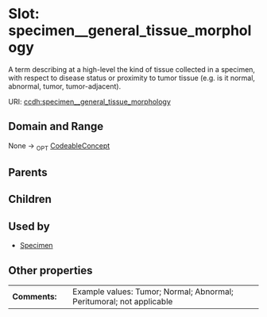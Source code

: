 
# Slot: specimen__general_tissue_morphology


A term describing at a high-level the kind of tissue collected in a specimen, with respect to disease status or proximity to tumor tissue (e.g. is it normal, abnormal, tumor, tumor-adjacent).

URI: [ccdh:specimen__general_tissue_morphology](https://example.org/ccdh/specimen__general_tissue_morphology)


## Domain and Range

None ->  <sub>OPT</sub> [CodeableConcept](../classes/CodeableConcept.md)

## Parents


## Children


## Used by

 * [Specimen](../classes/Specimen.md)

## Other properties

|  |  |  |
| --- | --- | --- |
| **Comments:** | | Example values: Tumor;  Normal;  Abnormal;  Peritumoral; not applicable |

